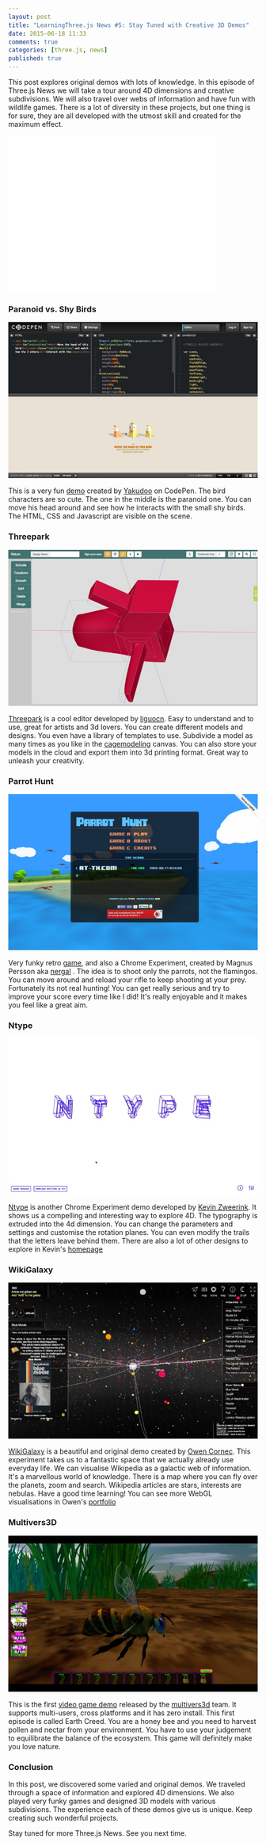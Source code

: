 ```yaml
---
layout: post
title: "LearningThree.js News #5: Stay Tuned with Creative 3D Demos"
date: 2015-06-18 11:33
comments: true
categories: [three.js, news]
published: true 
---
```


This post explores original demos with lots of knowledge. In this episode of Three.js News we will take a tour around 4D dimensions and creative subdivisions. We will also travel over webs of information and have fun with wildlife games. There is a lot of diversity in these projects, but one thing is for sure, they are all developed with the utmost skill and created for the maximum effect. 


<iframe width="420" height="315" src="//www.youtube.com/embed/oSDdZyM9cYU" frameborder="0" allowfullscreen></iframe>

<!-- more -->

### Paranoid vs. Shy Birds 
![screen shot 2015-06-17 at 11 00 12](/data/2015-06-18-learningthree-dot-js-news-number-5-stay-tuned-with-creative-3d-demos/screenshots/paranoid_vs_shy_birds.jpg)

This is a very fun [demo](http://codepen.io/Yakudoo/pen/LVyJXw) created by [Yakudoo](https://twitter.com/yakudoo) on CodePen. The bird characters are so cute. The one in the middle is the paranoid one. You can move his head around and see how he interacts with the small shy birds. The HTML, CSS and Javascript are visible on the scene. 

### Threepark 
![screen shot 2015-06-17 at 11 00 12](/data/2015-06-18-learningthree-dot-js-news-number-5-stay-tuned-with-creative-3d-demos/screenshots/threepark.jpg)

[Threepark](http://threepark.net/English) is a cool editor developed by [liguocn](https://github.com/liguocn). Easy to understand and to use, great for artists and 3d lovers. You can create different models and designs. You even have a library of templates to use. Subdivide a model as many times as you like in the [cagemodeling](http://threepark.net/English/cagemodeling) canvas. You can also store your models in the cloud and export them into 3d printing format. Great way to unleash your creativity. 

### Parrot Hunt 
![screen shot 2015-06-17 at 11 00 12](/data/2015-06-18-learningthree-dot-js-news-number-5-stay-tuned-with-creative-3d-demos/screenshots/parrot_hunt.jpg)

Very funky retro [game](http://parrothunt.nergal.se:8080/), and also a Chrome Experiment, created by  Magnus Persson aka [nergal](https://twitter.com/lallassu) . The idea is to shoot only the parrots, not the flamingos. You can move around and reload your rifle to keep shooting at your prey. Fortunately its not real hunting! You can get really serious and try to improve your score every time like I did! It's really enjoyable and it makes you feel like a great aim. 

### Ntype 
![screen shot 2015-06-17 at 11 00 12](/data/2015-06-18-learningthree-dot-js-news-number-5-stay-tuned-with-creative-3d-demos/screenshots/ntype.jpg)

[Ntype](http://ntype.blue/#speed=0.015707963267948967&rotationPlanes=xw,xz,yw,yz,zw&fpr=100&string=NTYPE&drawForms=true&drawTrails=false) is another Chrome Experiment demo developed by [Kevin Zweerink](https://twitter.com/kevinzweerink). It shows us a compelling and interesting way to explore 4D. The typography is extruded into the 4d dimension. You can change the parameters and settings and customise the rotation planes. You can even modify the trails that the letters leave behind them. There are also a lot of other designs to explore in Kevin's [homepage](http://kevinzweerink.com/)

### WikiGalaxy 
![screen shot 2015-06-17 at 11 00 12](/data/2015-06-18-learningthree-dot-js-news-number-5-stay-tuned-with-creative-3d-demos/screenshots/wiki_galaxy.jpg)

[WikiGalaxy](http://wiki.polyfra.me/#) is a beautiful and original demo created by [Owen Cornec](https://twitter.com/WikiGalaxy). This experiment takes us to a fantastic space that we actually already use everyday life. We can visualise Wikipedia as a galactic web of information. It's a marvellous world of knowledge. There is a map where you can fly over the planets, zoom and search. Wikipedia articles are stars, interests are nebulas. Have a good time learning! You can see more WebGL visualisations  in Owen's [portfolio](http://www.polyfra.me/)

### Multivers3D 
![screen shot 2015-06-17 at 11 00 12](/data/2015-06-18-learningthree-dot-js-news-number-5-stay-tuned-with-creative-3d-demos/screenshots/multivers3d.jpg)

This is the first [video game demo](https://multivers3d.fr/#/51184/Home.html) released by the [multivers3d](https://twitter.com/INF1N1T) team. It supports multi-users, cross platforms and it has zero install. This first episode is called Earth Creed. You are a honey bee and you need to harvest pollen and nectar from your environment. You have to use your judgement to equilibrate the balance of the ecosystem. This game will definitely make you love nature. 

### Conclusion 
In this post, we discovered some varied and original demos. We traveled through a space of information and explored 4D dimensions. We also played very funky games and designed 3D models with various subdivisions. The experience each of these demos give us is unique. Keep creating such wonderful projects. 

Stay tuned for more Three.js News. See you next time. 
